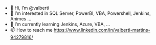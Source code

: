 - 👋 Hi, I’m @valberti
- 👀 I’m interested in SQL Server, PowerBI, VBA, Powershell, Jenkins, Animes ...
- 🌱 I’m currently learning Jenkins, Azure, VBA, ...
- 📫 How to reach me https://www.linkedin.com/in/valberti-martins-94279816/

<!---
valberti/valberti is a ✨ special ✨ repository because its `README.md` (this file) appears on your GitHub profile.
You can click the Preview link to take a look at your changes.
- 💞️ I’m looking to collaborate on ...

--->

